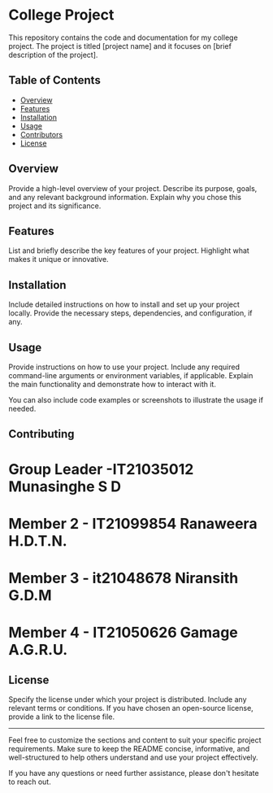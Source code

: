 # College Project

This repository contains the code and documentation for my college project. The project is titled [project name] and it focuses on [brief description of the project].

## Table of Contents

- [Overview](#overview)
- [Features](#features)
- [Installation](#installation)
- [Usage](#usage)
- [Contributors](#contributing)
- [License](#license)

## Overview

Provide a high-level overview of your project. Describe its purpose, goals, and any relevant background information. Explain why you chose this project and its significance.

## Features

List and briefly describe the key features of your project. Highlight what makes it unique or innovative.

## Installation

Include detailed instructions on how to install and set up your project locally. Provide the necessary steps, dependencies, and configuration, if any.

## Usage

Provide instructions on how to use your project. Include any required command-line arguments or environment variables, if applicable. Explain the main functionality and demonstrate how to interact with it.

You can also include code examples or screenshots to illustrate the usage if needed.

## Contributing

# Group Leader -IT21035012 Munasinghe S D
# Member 2 - IT21099854 Ranaweera H.D.T.N.
# Member 3 - it21048678 Niransith G.D.M
# Member 4 - IT21050626 Gamage A.G.R.U.

## License

Specify the license under which your project is distributed. Include any relevant terms or conditions. If you have chosen an open-source license, provide a link to the license file.

---

Feel free to customize the sections and content to suit your specific project requirements. Make sure to keep the README concise, informative, and well-structured to help others understand and use your project effectively.

If you have any questions or need further assistance, please don't hesitate to reach out.
